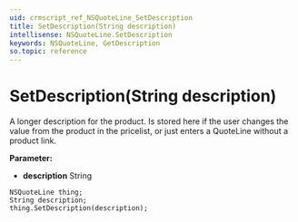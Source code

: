 ```yaml
---
uid: crmscript_ref_NSQuoteLine_SetDescription
title: SetDescription(String description)
intellisense: NSQuoteLine.SetDescription
keywords: NSQuoteLine, GetDescription
so.topic: reference
---
```


# SetDescription(String description)

A longer description for the product. Is stored here if the user changes the value from the product in the pricelist, or just enters a QuoteLine without a product link.

**Parameter:** 
* **description** String

```crmscript
NSQuoteLine thing;
String description;
thing.SetDescription(description);
```

